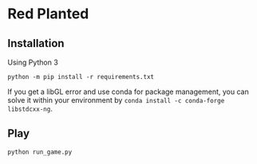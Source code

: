 # Red Planted

## Installation

Using Python 3

```console
python -m pip install -r requirements.txt
```

If you get a libGL error and use conda for package management,
you can solve it within your environment by `conda install -c conda-forge libstdcxx-ng`.


## Play

```console
python run_game.py
```
